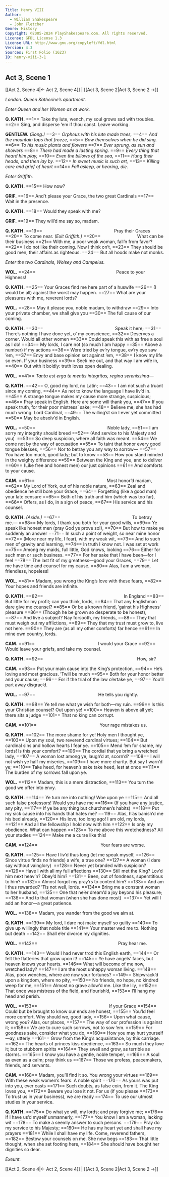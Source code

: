 ```yaml
---
Title: Henry VIII
Author: 
  - William Shakespeare
  - John Fletcher
Genre: History
Copyright: ©2005-2024 PlayShakespeare.com. All rights reserved.
License: GFDL License 1.3
License URL: http://www.gnu.org/copyleft/fdl.html
Version: 4.3
Sources: First Folio (1623)
ID: henry-viii-3-1
---
```


## Act 3, Scene 1
[[Act 2, Scene 4|← Act 2, Scene 4]] | [[Act 3, Scene 2|Act 3, Scene 2 →]]

*London. Queen Katherine’s apartment.*

*Enter Queen and her Women as at work.*

**Q. KATH.**
==1== Take thy lute, wench, my soul grows sad with troubles.
==2== Sing, and disperse ’em if thou canst. Leave working.

**GENTLEW.**
*(Song.)*
==3== *Orpheus with his lute made trees,*
==4== *And the mountain tops that freeze,*
==5== *Bow themselves when he did sing.*
==6== *To his music plants and flowers*
==7== *Ever sprung, as sun and showers*
==8== *There had made a lasting spring.*
==9== *Every thing that heard him play,*
==10== *Even the billows of the sea,*
==11== *Hung their heads, and then lay by.*
==12== *In sweet music is such art,*
==13== *Killing care and grief of heart*
==14== *Fall asleep, or hearing, die.*

*Enter Griffith.*

**Q. KATH.**
==15== How now?

**GRIF.**
==16== And’t please your Grace, the two great Cardinals
==17== Wait in the presence.

**Q. KATH.**
==18== Would they speak with me?

**GRIF.**
==19== They will’d me say so, madam.

**Q. KATH.**
==19==                 Pray their Graces
==20== To come near.
*(Exit Griffith.)*
==20==         What can be their business
==21== With me, a poor weak woman, fall’n from favor?
==22== I do not like their coming. Now I think on’t,
==23== They should be good men, their affairs as righteous.
==24== But all hoods make not monks.

*Enter the two Cardinals, Wolsey and Campeius.*

**WOL.**
==24==                   Peace to your Highness!

**Q. KATH.**
==25== Your Graces find me here part of a huswife
==26== (I would be all) against the worst may happen.
==27== What are your pleasures with me, reverent lords?

**WOL.**
==28== May it please you, noble madam, to withdraw
==29== Into your private chamber, we shall give you
==30== The full cause of our coming.

**Q. KATH.**
==30==                 Speak it here;
==31== There’s nothing I have done yet, o’ my conscience,
==32== Deserves a corner. Would all other women
==33== Could speak this with as free a soul as I do!
==34== My lords, I care not (so much I am happy
==35== Above a number) if my actions
==36== Were tried by ev’ry tongue, ev’ry eye saw ’em,
==37== Envy and base opinion set against ’em,
==38== I know my life so even. If your business
==39== Seek me out, and that way I am wife in,
==40== Out with it boldly: truth loves open dealing.

**WOL.**
==41== *Tanta est erga te mentis integritas, regina serenissima*⁠—

**Q. KATH.**
==42== O, good my lord, no Latin;
==43== I am not such a truant since my coming,
==44== As not to know the language I have liv’d in.
==45== A strange tongue makes my cause more strange, suspicious;
==46== Pray speak in English. Here are some will thank you,
==47== If you speak truth, for their poor mistress’ sake;
==48== Believe me, she has had much wrong. Lord Cardinal,
==49== The willing’st sin I ever yet committed
==50== May be absolv’d in English.

**WOL.**
==50==                 Noble lady,
==51== I am sorry my integrity should breed
==52== (And service to his Majesty and you) 
==53== So deep suspicion, where all faith was meant.
==54== We come not by the way of accusation
==55== To taint that honor every good tongue blesses,
==56== Nor to betray you any way to sorrow⁠—
==57== You have too much, good lady; but to know
==58== How you stand minded in the weighty difference
==59== Between the King and you, and to deliver
==60== (Like free and honest men) our just opinions
==61== And comforts to your cause.

**CAM.**
==61==                 Most honor’d madam,
==62== My Lord of York, out of his noble nature,
==63== Zeal and obedience he still bore your Grace,
==64== Forgetting (like a good man) your late censure
==65== Both of his truth and him (which was too far),
==66== Offers, as I do, in a sign of peace,
==67== His service and his counsel.

**Q. KATH.**
*(Aside.)*
==67==                 To betray me.⁠—
==68== My lords, I thank you both for your good wills,
==69== Ye speak like honest men (pray God ye prove so!),
==70== But how to make ye suddenly an answer
==71== In such a point of weight, so near mine honor
==72== (More near my life, I fear), with my weak wit,
==73== And to such men of gravity and learning,
==74== In truth I know not. I was set at work
==75== Among my maids, full little, God knows, looking
==76== Either for such men or such business.
==77== For her sake that I have been—for I feel
==78== The last fit of my greatness—good your Graces,
==79== Let me have time and counsel for my cause.
==80== Alas, I am a woman, friendless, hopeless!

**WOL.**
==81== Madam, you wrong the King’s love with these fears,
==82== Your hopes and friends are infinite.

**Q. KATH.**
==82==                   In England
==83== But little for my profit; can you think, lords,
==84== That any Englishman dare give me counsel?
==85== Or be a known friend, ’gainst his Highness’ pleasure
==86== (Though he be grown so desperate to be honest),
==87== And live a subject? Nay forsooth, my friends,
==88== They that must weigh out my afflictions,
==89== They that my trust must grow to, live not here.
==90== They are (as all my other comforts) far hence
==91== In mine own country, lords.

**CAM.**
==91==               I would your Grace
==92== Would leave your griefs, and take my counsel.

**Q. KATH.**
==92==                      How, sir?

**CAM.**
==93== Put your main cause into the King’s protection,
==94== He’s loving and most gracious. ’Twill be much
==95== Both for your honor better and your cause;
==96== For if the trial of the law o’ertake ye,
==97== You’ll part away disgrac’d.

**WOL.**
==97==               He tells you rightly.

**Q. KATH.**
==98== Ye tell me what ye wish for both—my ruin.
==99== Is this your Christian counsel? Out upon ye!
==100== Heaven is above all yet; there sits a judge
==101== That no king can corrupt.

**CAM.**
==101==               Your rage mistakes us.

**Q. KATH.**
==102== The more shame for ye! Holy men I thought ye,
==103== Upon my soul, two reverend cardinal virtues;
==104== But cardinal sins and hollow hearts I fear ye.
==105== Mend ’em for shame, my lords! Is this your comfort?
==106== The cordial that ye bring a wretched lady,
==107== A woman lost among ye, laugh’d at, scorn’d?
==108== I will not wish ye half my miseries,
==109== I have more charity. But say I warn’d ye;
==110== Take heed, for heaven’s sake take heed, lest at once
==111== The burden of my sorrows fall upon ye.

**WOL.**
==112== Madam, this is a mere distraction,
==113== You turn the good we offer into envy.

**Q. KATH.**
==114== Ye turn me into nothing! Woe upon ye
==115== And all such false professors! Would you have me
==116== (If you have any justice, any pity,
==117== If ye be any thing but churchmen’s habits) 
==118== Put my sick cause into his hands that hates me?
==119== Alas, h’as banish’d me his bed already,
==120== His love, too long ago! I am old, my lords,
==121== And all the fellowship I hold now with him
==122== Is only my obedience. What can happen
==123== To me above this wretchedness? All your studies
==124== Make me a curse like this!

**CAM.**
==124==               Your fears are worse.

**Q. KATH.**
==125== Have I liv’d thus long (let me speak myself,
==126== Since virtue finds no friends) a wife, a true one?
==127== A woman (I dare say without vainglory) 
==128== Never yet branded with suspicion?
==129== Have I with all my full affections
==130== Still met the King? Lov’d him next heav’n? Obey’d him?
==131== Been, out of fondness, superstitious to him?
==132== Almost forgot my pray’rs to content him?
==133== And am I thus rewarded? ’Tis not well, lords.
==134== Bring me a constant woman to her husband,
==135== One that ne’er dream’d a joy beyond his pleasure;
==136== And to that woman (when she has done most) 
==137== Yet will I add an honor—a great patience.

**WOL.**
==138== Madam, you wander from the good we aim at.

**Q. KATH.**
==139== My lord, I dare not make myself so guilty
==140== To give up willingly that noble title
==141== Your master wed me to. Nothing but death
==142== Shall e’er divorce my dignities.

**WOL.**
==142==                   Pray hear me.

**Q. KATH.**
==143== Would I had never trod this English earth,
==144== Or felt the flatteries that grow upon it!
==145== Ye have angels’ faces, but heaven knows your hearts.
==146== What will become of me now, wretched lady?
==147== I am the most unhappy woman living.
==148== Alas, poor wenches, where are now your fortunes?
==149== Shipwrack’d upon a kingdom, where no pity,
==150== No friends, no hope, no kindred weep for me,
==151== Almost no grave allow’d me. Like the lily,
==152== That once was mistress of the field, and flourish’d,
==153== I’ll hang my head and perish.

**WOL.**
==153==                 If your Grace
==154== Could but be brought to know our ends are honest,
==155== You’ld feel more comfort. Why should we, good lady,
==156== Upon what cause, wrong you? Alas, our places,
==157== The way of our profession is against it;
==158== We are to cure such sorrows, not to sow ’em.
==159== For goodness sake, consider what you do,
==160== How you may hurt yourself—ay, utterly
==161== Grow from the King’s acquaintance, by this carriage.
==162== The hearts of princes kiss obedience,
==163== So much they love it; but to stubborn spirits
==164== They swell and grow, as terrible as storms.
==165== I know you have a gentle, noble temper,
==166== A soul as even as a calm; pray think us
==167== Those we profess, peacemakers, friends, and servants.

**CAM.**
==168== Madam, you’ll find it so. You wrong your virtues
==169== With these weak women’s fears. A noble spirit
==170== As yours was put into you, ever casts
==171== Such doubts, as false coin, from it. The King loves you,
==172== Beware you lose it not. For us (if you please
==173== To trust us in your business), we are ready
==174== To use our utmost studies in your service.

**Q. KATH.**
==175== Do what ye will, my lords; and pray forgive me;
==176== If I have us’d myself unmannerly,
==177== You know I am a woman, lacking wit
==178== To make a seemly answer to such persons.
==179== Pray do my service to his Majesty;
==180== He has my heart yet and shall have my prayers
==181== While I shall have my life. Come, reverend fathers,
==182== Bestow your counsels on me. She now begs
==183== That little thought, when she set footing here,
==184== She should have bought her dignities so dear.

*Exeunt.*

[[Act 2, Scene 4|← Act 2, Scene 4]] | [[Act 3, Scene 2|Act 3, Scene 2 →]]